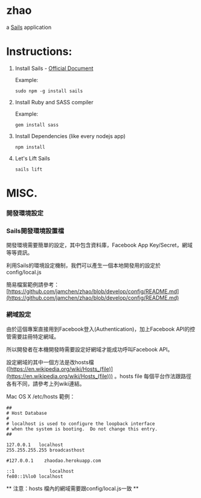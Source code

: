# zhao

a [Sails](http://sailsjs.org) application


# Instructions:

1. Install Sails - [Official Document](http://sailsjs.org/get-started)

	Example:
	
	```
	sudo npm -g install sails
	```

1. Install Ruby and SASS compiler

	Example:
	
	```
	gem install sass
	```
	
1. Install Dependencies (like every nodejs app)

	```
	npm install
	```
	
1. Let's Lift Sails

	```
	sails lift
	```

# MISC.

### 開發環境設定

### Sails開發環境設置檔
開發環境需要簡單的設定，其中包含資料庫，Facebook App Key/Secret，網域等等資訊。

利用Sails的環境設定機制，我們可以產生一個本地開發用的設定於 config/local.js

簡易檔案範例請參考：[https://github.com/jamchen/zhao/blob/develop/config/README.md](https://github.com/jamchen/zhao/blob/develop/config/README.md)

### 網域設定
由於這個專案直接用到Facebook登入(Authentication)，加上Facebook API的控管需要註冊特定網域。

所以開發者在本機開發時需要設定好網域才能成功呼叫Facebook API。

設定網域的其中一個方法是改hosts檔 ([https://en.wikipedia.org/wiki/Hosts_(file)](https://en.wikipedia.org/wiki/Hosts_(file)))
。hosts file 每個平台作法跟路徑各有不同，請參考上列wiki連結。

Mac OS X /etc/hosts 範例：

	##
	# Host Database
	#
	# localhost is used to configure the loopback interface
	# when the system is booting.  Do not change this entry.
	##

	127.0.0.1	localhost
	255.255.255.255	broadcasthost
	
	#127.0.0.1    zhaodao.herokuapp.com
	
	::1             localhost 
	fe80::1%lo0	localhost


** 注意：hosts 檔內的網域需要跟config/local.js一致 **
